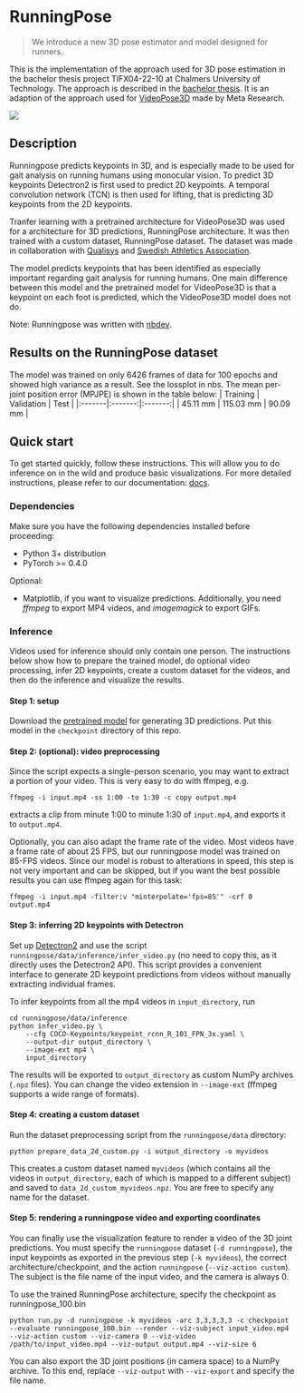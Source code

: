 # RunningPose
> We introduce a new 3D pose estimator and model designed for runners. 


This is the implementation of the approach used for 3D pose estimation in the bachelor thesis project TIFX04-22-10 at Chalmers University of Technology. The approach is described in the [bachelor thesis](https://drive.google.com/file/d/1u22jU8wSBoD094mVZHAWMMeDwuyPXwoE/view?usp=sharing). It is an adaption of the approach used for [VideoPose3D](https://github.com/facebookresearch/VideoPose3D) made by Meta Research.

![](nbs/runner3.gif)

## Description
Runningpose predicts keypoints in 3D, and is especially made to be used for gait analysis on running humans using monocular vision. To predict 3D keypoints Detectron2 is first used to predict 2D keypoints. A temporal convolution network (TCN) is then used for lifting, that is predicting 3D keypoints from the 2D keypoints.

Tranfer learning with a pretrained architecture for VideoPose3D was used for a architecture for 3D predictions, RunningPose architecture. It was then trained with a custom dataset, RunningPose dataset. The dataset was made in collaboration with [Qualisys](https://www.qualisys.com) and [Swedish Athletics Association](https://www.friidrott.se).

The model predicts keypoints that has been identified as especially important regarding gait analysis for running humans. One main difference between this model and the pretrained model for VideoPose3D is that a keypoint on each foot is predicted, which the VideoPose3D model does not do.

Note: Runningpose was written with [nbdev](https://nbdev.fast.ai/).

## Results on the RunningPose dataset
The model was trained on only 6426 frames of data for 100 epochs and showed high variance as a result. See the lossplot in nbs. 
The mean per-joint position error (MPJPE) is shown in the table below: 
| Training | Validation | Test |
|:-------|:-------:|:-------:|
| 45.11 mm | 115.03 mm | 90.09 mm |

## Quick start
To get started quickly, follow these instructions. This will allow you to do inference on in the wild and produce basic visualizations.
For more detailed instructions, please refer to our documentation: [docs](tifx04-22-10.github.io/runningpose/).

### Dependencies
Make sure you have the following dependencies installed before proceeding:
- Python 3+ distribution
- PyTorch >= 0.4.0

Optional:
- Matplotlib, if you want to visualize predictions. Additionally, you need *ffmpeg* to export MP4 videos, and *imagemagick* to export GIFs.

### Inference
Videos used for inference should only contain one person. The instructions below show how to prepare the trained model, do optional video processing, infer 2D keypoints, create a custom dataset for the videos, and then do the inference and visualize the results.

#### Step 1: setup
Download the [pretrained model](https://drive.google.com/file/d/1bEPUXcjW7u7oMbeXkLBsnLoDMlnRIt8i/view?usp=sharing) for generating 3D predictions. Put this model in the `checkpoint` directory of this repo.


#### Step 2: (optional): video preprocessing
Since the script expects a single-person scenario, you may want to extract a portion of your video. This is very easy to do with ffmpeg, e.g.
```
ffmpeg -i input.mp4 -ss 1:00 -to 1:30 -c copy output.mp4
```
extracts a clip from minute 1:00 to minute 1:30 of `input.mp4`, and exports it to `output.mp4`.

Optionally, you can also adapt the frame rate of the video. Most videos have a frame rate of about 25 FPS, but our runningpose model was trained on 85-FPS videos. Since our model is robust to alterations in speed, this step is not very important and can be skipped, but if you want the best possible results you can use ffmpeg again for this task:
```
ffmpeg -i input.mp4 -filter:v "minterpolate='fps=85'" -crf 0 output.mp4
```

#### Step 3: inferring 2D keypoints with Detectron
Set up [Detectron2](https://github.com/facebookresearch/detectron2) and use the script `runningpose/data/inference/infer_video.py` (no need to copy this, as it directly uses the Detectron2 API). This script provides a convenient interface to generate 2D keypoint predictions from videos without manually extracting individual frames.

To infer keypoints from all the mp4 videos in `input_directory`, run
```
cd runningpose/data/inference
python infer_video.py \
    --cfg COCO-Keypoints/keypoint_rcnn_R_101_FPN_3x.yaml \
    --output-dir output_directory \
    --image-ext mp4 \
    input_directory
```
The results will be exported to `output_directory` as custom NumPy archives (`.npz` files). You can change the video extension in `--image-ext` (ffmpeg supports a wide range of formats).


#### Step 4: creating a custom dataset
Run the dataset preprocessing script from the `runningpose/data` directory:
```
python prepare_data_2d_custom.py -i output_directory -o myvideos
```
This creates a custom dataset named `myvideos` (which contains all the videos in `output_directory`, each of which is mapped to a different subject) and saved to `data_2d_custom_myvideos.npz`. You are free to specify any name for the dataset.


#### Step 5: rendering a runningpose video and exporting coordinates
You can finally use the visualization feature to render a video of the 3D joint predictions. You must specify the `runningpose` dataset (`-d runningpose`), the input keypoints as exported in the previous step (`-k myvideos`), the correct architecture/checkpoint, and the action `runningpose` (`--viz-action custom`). The subject is the file name of the input video, and the camera is always 0.

To use the trained RunningPose architecture, specify the checkpoint as runningpose_100.bin

```
python run.py -d runningpose -k myvideos -arc 3,3,3,3,3 -c checkpoint --evaluate runningpose_100.bin --render --viz-subject input_video.mp4 --viz-action custom --viz-camera 0 --viz-video /path/to/input_video.mp4 --viz-output output.mp4 --viz-size 6
```

You can also export the 3D joint positions (in camera space) to a NumPy archive. To this end, replace `--viz-output` with `--viz-export` and specify the file name.
